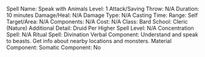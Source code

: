 
Spell Name: Speak with Animals
Level: 1
Attack/Saving Throw: N/A
Duration: 10 minutes
Damage/Heal: N/A
Damage Type: N/A
Casting Time: 
Range: Self
Target/Area: N/A
Components: N/A
Cost: N/A
Class: Bard
School:  Cleric (Nature)
Additional Detail:  Druid
Per Higher Spell Level: N/A
Concentration Spell: N/A
Ritual Spell: Divination
Verbal Component: Understand and speak to beasts. Get info about nearby locations and monsters.
Material Component: 
Somatic Component: No
